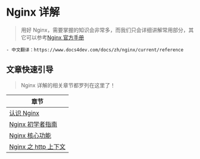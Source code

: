 # Nginx 详解

> 用好 Nginx，需要掌握的知识会非常多，而我们只会详细讲解常用部分，其它可以参考[Nginx 官方手册](http://nginx.org/en/docs/)

```text
- 中文翻译：https://www.docs4dev.com/docs/zh/nginx/current/reference
```

## 文章快速引导

> Nginx 详解的相关章节都罗列在这里了！

| 章节                                                       |
| ---------------------------------------------------------- |
| [认识 Nginx](./01-认识Nginx.md)                   |
| [Nginx 初学者指南](./02-Nginx初学者指南.md)       |
| [Nginx 核心功能](./03-Nginx核心功能.md)           |
| [Nginx 之 http 上下文](./04-Nginx之http上下文.md) |

